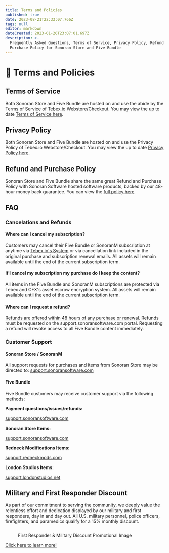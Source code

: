 ```yaml
---
title: Terms and Policies
published: true
date: 2023-08-21T22:33:07.766Z
tags: null
editor: markdown
dateCreated: 2023-01-20T23:07:01.697Z
description: >-
  Frequently Asked Questions, Terms of Service, Privacy Policy, Refund and
  Purchase Policy for Sonoran Store and Five Bundle
---
```


# 📜 Terms and Policies

## Terms of Service

Both Sonoran Store and Five Bundle are hosted on and use the abide by the Terms of Service of Tebex.io Webstore/Checkout. You may view the up to date [Terms of Service here](https://www.fivebundle.com/terms/checkout).

## Privacy Policy

Both Sonoran Store and Five Bundle are hosted on and use the Privacy Policy of Tebex.io Webstore/Checkout. You may view the up to date [Privacy Policy here](https://www.fivebundle.com/terms/privacy).

## Refund and Purchase Policy

Sonoran Store and Five Bundle share the same great Refund and Purchase Policy with Sonoran Software hosted software products, backed by our 48-hour money back guarantee. You can view the [full policy here](https://sonoransoftware.com/assets/files/internal/purchase\_policy.pdf)

## FAQ

### Cancelations and Refunds

#### Where can I cancel my subscription?

Customers may cancel their Five Bundle or SonoranM subscription at anytime via [Tebex.io's System](https://checkout.tebex.io/payment-history/) or via cancellation link included in the original purchase and subscription renewal emails. All assets will remain available until the end of the current subscription term.

#### If I cancel my subscription my purchase do I keep the content?

All items in the Five Bundle and SonoranM subscriptions are protected via Tebex and CFX's asset escrow encryption system. All assets will remain available until the end of the current subscription term.

#### Where can I request a refund?

[Refunds are offered within 48 hours of any purchase or renewal](https://sonoransoftware.com/assets/files/internal/purchase\_policy.pdf). Refunds must be requested on the support.sonoransoftware.com portal. Requesting a refund will revoke access to all Five Bundle content immediately.

### Customer Support

#### Sonoran Store / SonoranM

All support requests for purchases and items from Sonoran Store may be directed to: [support.sonoransoftware.com](https://support.sonoransoftware.com)

#### Five Bundle

Five Bundle customers may receive customer support via the following methods:

**Payment questions/issues/refunds:**&#x20;

[support.sonoransoftware.com](https://support.sonoransoftware.com)

**Sonoran Store Items:**&#x20;

[support.sonoransoftware.com](https://support.sonoransoftware.com)

**Redneck Modifications Items:**&#x20;

[support.redneckmods.com](https://support.redneckmods.com/)

**London Studios Items:**&#x20;

[support.londonstudios.net](https://support.londonstudios.net/)

## Military and First Responder Discount

&#x20;As part of our commitment to serving the community, we deeply value the relentless effort and dedication displayed by our military and first responders, day in and day out. All U.S. military personnel, police officers, firefighters, and paramedics qualify for a 15% monthly discount.

<figure><img src="../bannerbase.png" alt=""><figcaption><p>First Responder &#x26; Military Discount Promotional Image </p></figcaption></figure>

[Click here to learn more!](https://sonoran.link/service)
